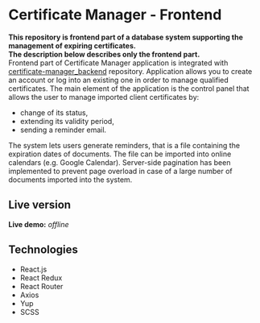 # Certificate Manager - Frontend

**This repository is frontend part of a database system supporting the management of expiring certificates.**\
**The description below describes only the frontend part.**\
Frontend part of Certificate Manager application is integrated with [certificate-manager_backend](https://github.com/saszotek/certificate-manager_backend) repository.
Application allows you to create an account or log into an existing one in order to manage qualified certificates. The main element of the application is the control panel that allows the user to manage imported client certificates by:
- change of its status,
- extending its validity period,
- sending a reminder email.

The system lets users generate reminders, that is a file containing the expiration dates of documents. The file can be imported into online calendars (e.g. Google Calendar).
Server-side pagination has been implemented to prevent page overload in case of a large number of documents imported into the system.

## Live version

**Live demo:** *offline*

## Technologies
- React.js
- React Redux
- React Router 
- Axios
- Yup
- SCSS
